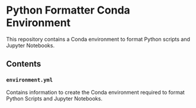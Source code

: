 # Python Formatter Conda Environment

This repository contains a Conda environment to format Python scripts and Jupyter Notebooks.

## Contents

### `environment.yml`

Contains information to create the Conda environment required to format Python Scripts and Jupyter Notebooks.  
